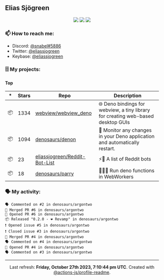 ## Elias Sjögreen

<p align="center">
  <img src="https://img.shields.io/badge/🎂-dec. 2003-success" />
  <img src="https://img.shields.io/badge/🌎-Stockholm-informational" />
  <img src="https://img.shields.io/badge/👦-He/Him-informational" />
</p>

### 📫 How to reach me:

- Discord: [@snabel#5886](https://discord.com/users/267978757799673866)
- Twitter: [@eliassjogreen](https://twitter.com/eliassjogreen)
- Keybase: [@eliassjogreen](https://keybase.io/eliassjogreen)

### 🗄 My projects:

#### Top
|*|Stars|Repo|Description|
|---|---|---|---|
| 📦 | 1334 | [webview/webview_deno](https://github.com/webview/webview_deno) | 🌐 Deno bindings for webview, a tiny library for creating web-based desktop GUIs |
| 📦 | 1094 | [denosaurs/denon](https://github.com/denosaurs/denon) | 👀 Monitor any changes in your Deno application and automatically restart. |
| 📦 | 23 | [eliassjogreen/Reddit-Bot-List](https://github.com/eliassjogreen/Reddit-Bot-List) | ⚡️🤖 A list of Reddit bots |
| 📦 | 18 | [denosaurs/parry](https://github.com/denosaurs/parry) | 👷🏽‍♂️ Run deno functions in WebWorkers |

### 🗣 My activity:

```
🗣 Commented on #2 in denosaurs/argontwo
🎉 Merged PR #6 in denosaurs/argontwo
💪 Opened PR #6 in denosaurs/argontwo
📦 Released "0.2.0 - ❤️ Revamp" in denosaurs/argontwo
❗️ Opened issue #5 in denosaurs/argontwo
❗️ Closed issue #3 in denosaurs/argontwo
🎉 Merged PR #4 in denosaurs/argontwo
🗣 Commented on #4 in denosaurs/argontwo
💪 Opened PR #4 in denosaurs/argontwo
🗣 Commented on #3 in denosaurs/argontwo
```

------------
<p align="center">Last refresh: <b>Friday, October 27th 2023, 7:10:44 pm UTC</b>. Created with <a href=https://github.com/marketplace/actions/profile-readme>@actions-js/profile-readme</a>.</p>
